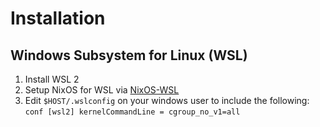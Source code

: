 <!-- TODO -->
# Installation

## Windows Subsystem for Linux (WSL)

  1. Install WSL 2
  2. Setup NixOS for WSL via [NixOS-WSL](https://github.com/nix-community/NixOS-WSL)
  3. Edit `$HOST/.wslconfig` on your windows user to include the following:
    ```conf
    [wsl2]
    kernelCommandLine = cgroup_no_v1=all
    ```
